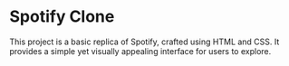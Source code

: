# Spotify Clone
This project is a basic replica of Spotify, crafted using HTML and CSS. It provides a simple yet visually appealing interface for users to explore.
